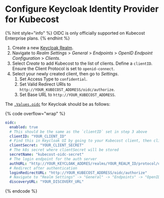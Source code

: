 # Configure Keycloak Identity Provider for Kubecost

{% hint style="info" %}
OIDC is only officially supported on Kubecost Enterprise plans.
{% endhint %}

1. Create a new [Keycloak Realm](https://www.keycloak.org/getting-started/getting-started-kube#\_create\_a\_realm).
2. Navigate to _Realm Settings_ > _General_ > _Endpoints_ > _OpenID Endpoint Configuration_ > _Clients_.
3. Select _Create_ to add Kubecost to the list of clients. Define a `clientID`. Ensure the Client Protocol is set to `openid-connect`.
4. Select your newly created client, then go to _Settings_.
   1. Set Access Type to `confidential`.
   2. Set Valid Redirect URIs to `http://YOUR_KUBECOST_ADDRESS/oidc/authorize`.
   3. Set Base URL to `http://YOUR_KUBECOST_ADDRESS`.

The [`.Values.oidc`](https://github.com/kubecost/cost-analyzer-helm-chart/blob/721555b6641f72f2fd0c12f737243268923430e0/cost-analyzer/values.yaml#L194-L202) for Keycloak should be as follows:

{% code overflow="wrap" %}
```yaml
oidc:
  enabled: true
  # This should be the same as the `clientID` set in step 3 above
  clientID: "YOUR_CLIENT_ID"
  # Find this in Keycloak UI by going to your Kubecost client, then clicking on "Credentials".
  clientSecret: "YOUR_CLIENT_SECRET"
  # The k8s secret where clientSecret will be stored
  secretName: "kubecost-oidc-secret"
  # The login endpoint for the auth server
  authURL: "http://YOUR_KEYCLOAK_ADDRES/realms/YOUR_REALM_ID/protocol/openid-connect/auth?client_id=YOUR_CLIENT_ID&response_type=code"
  # Redirect after authentication
  loginRedirectURL: "http://YOUR_KUBECOST_ADDRESS/oidc/authorize"
  # Navigate to "Realm Settings" -> "General" -> "Endpoints" -> "OpenID Endpoint Configuration". Set to the discovery URL shown on this page.
  discoveryURL: "YOUR_DISCOVERY_URL"
```
{% endcode %}
